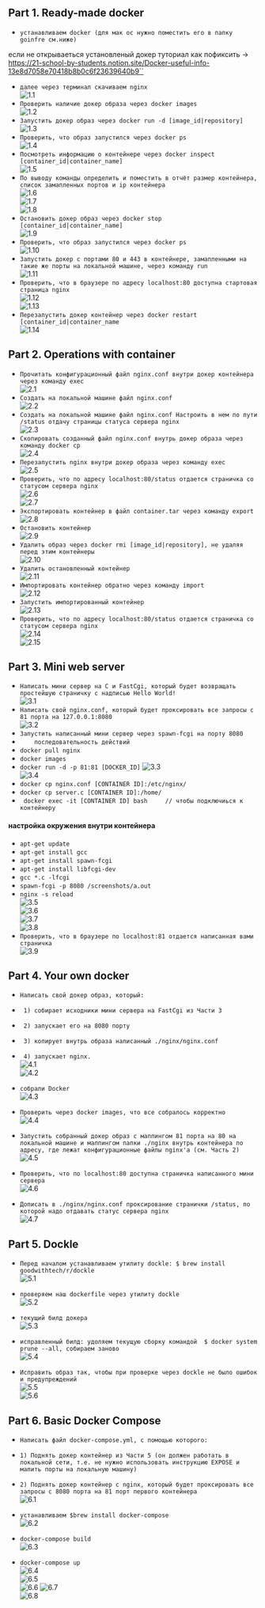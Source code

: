 

## Part 1. Ready-made docker <br>

- ``устанавливаем docker (для мак ос нужно поместить его в папку goinfre см.ниже)`` <br>

если не открываеться установленый докер туториал как пофиксить -> https://21-school-by-students.notion.site/Docker-useful-info-13e8d7058e70418b8b0c6f23639640b9``

- ``далее через терминал скачиваем nginx `` <br>
![1.1](./images/1.1.png) <br>
- ``Проверить наличие докер образа через docker images `` <br>
![1.2](./images/1.2.png) <br>
- `` Запустить докер образ через docker run -d [image_id|repository] `` <br>
![1.3](./images/1.3.png) <br>
- ``Проверить, что образ запустился через docker ps`` <br>
![1.4](./images/1.4.png) <br>
- ``Посмотреть информацию о контейнере через docker inspect [container_id|container_name] `` <br>
![1.5](./images/1.5.png) <br>
- `` По выводу команды определить и поместить в отчёт размер контейнера, список замапленных портов и ip контейнера `` <br>
![1.6](./images/1.6.png) <br>
![1.7](./images/1.7.png) <br>
![1.8](./images/1.8.png) <br>
- ``Остановить докер образ через docker stop [container_id|container_name] `` <br>
![1.9](./images/1.9.png) <br>
- ``Проверить, что образ запустился через docker ps`` <br>
![1.10](./images/1.10.png) <br>
- ``Запустить докер с портами 80 и 443 в контейнере, замапленными на такие же порты на локальной машине, через команду run`` <br>
![1.11](./images/1.11.png) <br>
- ``Проверить, что в браузере по адресу localhost:80 доступна стартовая страница nginx`` <br>
![1.12](./images/1.12.png) <br>
![1.13](./images/1.13.png) <br>
- ``Перезапустить докер контейнер через docker restart [container_id|container_name`` <br>
![1.14](./images/1.14.png) <br>

## Part 2. Operations with container <br>
- ``Прочитать конфигурационный файл nginx.conf внутри докер контейнера через команду exec`` <br>
![2.1](./images/2.1.png) <br>
- ``Создать на локальной машине файл nginx.conf`` <br>
![2.2](./images/2.2.png) <br>
- `` Создать на локальной машине файл nginx.conf Настроить в нем по пути /status отдачу страницы статуса сервера nginx `` <br>
![2.3](./images/2.3.png) <br>
- ``Скопировать созданный файл nginx.conf внутрь докер образа через команду docker cp `` <br>
![2.4](./images/2.4.png) <br>
- ``Перезапустить nginx внутри докер образа через команду exec`` <br>
![2.5](./images/2.5.png) <br>
- ``Проверить, что по адресу localhost:80/status отдается страничка со статусом сервера nginx`` <br>
![2.6](./images/2.6.png) <br>
![2.7](./images/2.7.png) <br>
- ``Экспортировать контейнер в файл container.tar через команду export`` <br>
![2.8](./images/2.8.png) <br>
- ``Остановить контейнер`` <br>
![2.9](./images/2.9.png) <br>
- ``Удалить образ через docker rmi [image_id|repository], не удаляя перед этим контейнеры`` <br>
![2.10](./images/2.10.png) <br>
- ``Удалить остановленный контейнер`` <br>
![2.11](./images/2.11.png) <br>
- ``Импортировать контейнер обратно через команду import`` <br>
![2.12](./images/2.12.png) <br>
- ``Запустить импортированный контейнер`` <br>
![2.13](./images/2.13.png) <br>
- ``Проверить, что по адресу localhost:80/status отдается страничка со статусом сервера nginx`` <br>
![2.14](./images/2.14.png) <br>
![2.15](./images/2.15.png) <br>

## Part 3. Mini web server <br>
- ``Написать мини сервер на C и FastCgi, который будет возвращать простейшую страничку с надписью Hello World!`` <br>
![3.1](./images/3.1.png) <br>
- ``Написать свой nginx.conf, который будет проксировать все запросы с 81 порта на 127.0.0.1:8080`` <br>
![3.2](./images/3.2.png) <br>
- ``Запустить написанный мини сервер через spawn-fcgi на порту 8080`` <br>
- ``    последовательность действий`` <br>
- ``docker pull nginx ``
- ``docker images``
- ``docker run -d -p 81:81 [DOCKER_ID]``
![3.3](./images/3.3.png) <br>
![3.4](./images/3.4.png) <br>
- `` docker cp nginx.conf [CONTAINER ID]:/etc/nginx/ `` <br>
- `` docker cp server.c [CONTAINER ID]:/home/ `` <br>
- `` docker exec -it [CONTAINER ID] bash     // чтобы подключиься к контейнеру`` <br>

#### настройка окружения внутри контейнера <br>

- ``apt-get update`` <br>
- ``apt-get install gcc`` <br>
- ``apt-get install spawn-fcgi`` <br>
- ``apt-get install libfcgi-dev`` <br>
- ``gcc *.c -lfcgi`` <br>
- ``spawn-fcgi -p 8080 /screenshots/a.out`` <br>
- ``nginx -s reload`` <br>
![3.5](./images/3.5.png) <br>
![3.6](./images/3.6.png) <br>
![3.7](./images/3.7.png) <br>
![3.8](./images/3.8.png) <br>
- ``Проверить, что в браузере по localhost:81 отдается написанная вами страничка `` <br>
![3.9](./images/3.9.png) <br>

## Part 4. Your own docker <br>

- ``Написать свой докер образ, который:`` <br>
- `` 1) собирает исходники мини сервера на FastCgi из Части 3`` <br>
- `` 2) запускает его на 8080 порту`` <br>
- `` 3) копирует внутрь образа написанный ./nginx/nginx.conf`` <br>
- `` 4) запускает nginx.`` <br>
![4.1](./images/4.1.png) <br>
![4.2](./images/4.2.png) <br>

- ``собрали Docker`` <br>
![4.3](./images/4.3.png) <br>

- ``Проверить через docker images, что все собралось корректно`` <br>
![4.4](./images/4.4.png) <br>
- ``Запустить собранный докер образ с маппингом 81 порта на 80 на локальной машине и маппингом папки ./nginx внутрь контейнера по адресу, где лежат конфигурационные файлы nginx'а (см. Часть 2)`` <br>
![4.5](./images/4.5.png) <br>
- ``Проверить, что по localhost:80 доступна страничка написанного мини сервера`` <br>
![4.6](./images/4.6.png) <br>
- ``Дописать в ./nginx/nginx.conf проксирование странички /status, по которой надо отдавать статус сервера nginx`` <br>
![4.7](./images/4.7.png) <br>

## Part 5. Dockle <br>

- `` Перед началом устанавливаем утилиту dockle: $ brew install goodwithtech/r/dockle `` <br>
![5.1](./images/5.1.png) <br>

- `` проверяем наш dockerfile через утилиту dockle `` <br>
![5.2](./images/5.2.png) <br>
- ``текущий билд докера`` <br>
![5.3](./images/5.3.png) <br>
- ``исправленный билд: удоляем текущую сборку командой  $ docker system prune --all, собираем заново`` <br>
![5.4](./images/5.4.png) <br>
- ``Исправить образ так, чтобы при проверке через dockle не было ошибок и предупреждений`` <br>
![5.5](./images/5.5.png) <br>
![5.6](./images/5.6.png) <br>

## Part 6. Basic Docker Compose <br>

- `` Написать файл docker-compose.yml, с помощью которого: ``<br>
- `` 1) Поднять докер контейнер из Части 5 (он должен работать в локальной сети, т.е. не нужно использовать инструкцию EXPOSE и мапить порты на локальную машину) `` <br>
- `` 2) Поднять докер контейнер с nginx, который будет проксировать все запросы с 8080 порта на 81 порт первого контейнера  `` <br>
![6.1](./images/6.1.png) <br>

- ``устанавливаем $brew install docker-compose`` <br>
![6.2](./images/6.2.png) <br>
- ``docker-compose build`` <br>
![6.3](./images/6.3.png) <br>
- ``docker-compose up`` <br>
![6.4](./images/6.4.png) <br>
![6.5](./images/6.5.png) <br>
![6.6](./images/6.6.png) <bt>
![6.7](./images/6.7.png) <br>
![6.8](./images/6.8.png) <br>



